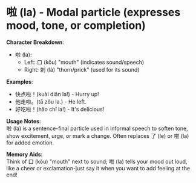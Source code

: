 # **啦 (la) - Modal particle (expresses mood, tone, or completion)**

**Character Breakdown**:  
- 啦 (la):
  - Left: 口 (kǒu) "mouth" (indicates sound/speech)
  - Right: 剌 (là) "thorn/prick" (used for its sound)

**Examples**:  
- 快点啦！(kuài diǎn la!) - Hurry up!  
- 他走啦。(tā zǒu la.) - He left.  
- 好吃啦！(hǎo chī la!) - It's delicious!

**Usage Notes**:  
啦 (la) is a sentence-final particle used in informal speech to soften tone, show excitement, urge, or mark a change. Often replaces 了 (le) or 啦 (la) for added emotion.

**Memory Aids**:  
Think of 口 (kǒu) "mouth" next to sound; 啦 (la) tells your mood out loud, like a cheer or exclamation-just say it when you want to add feeling at the end!